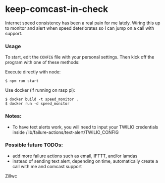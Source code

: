 # keep-comcast-in-check

Internet speed consistency has been a real pain for me lately. Wiring this up to monitor and alert when speed deteriorates so I can jump on a call with support.

### Usage

To start, edit the `CONFIG` file with your personal settings. Then kick off the program with one of these methods:

Execute directly with node:  
```
$ npm run start
```  

Use docker (if running on rasp pi):  
```
$ docker build -t speed_monitor .
$ docker run -d speed_monitor
```  

### Notes:
- To have text alerts work, you will need to input your TWILIO credentials inside /lib/failure-actions/text-alert/TWILIO_CONFIG  

### Possible future TODOs:  
- add more failure actions such as email, IFTTT, and/or lamdas
- instead of sending text alert, depending on time, automatically create a call with me and comcast support

Zillwc  
